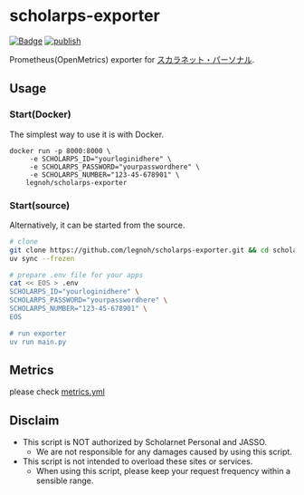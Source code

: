 # scholarps-exporter

[![Badge](https://img.shields.io/badge/docker-legnoh/scholarps--exporter-blue?logo=docker&link=https://hub.docker.com/r/legnoh/scholarps-exporter)](https://hub.docker.com/r/legnoh/scholarps-exporter) [![publish](https://github.com/legnoh/scholarps-exporter/actions/workflows/ci.yml/badge.svg)](https://github.com/legnoh/scholarps-exporter/actions/workflows/ci.yml)

Prometheus(OpenMetrics) exporter for [スカラネット・パーソナル](https://scholar-ps.sas.jasso.go.jp/mypage/).

## Usage

### Start(Docker)

The simplest way to use it is with Docker.

```
docker run -p 8000:8000 \
     -e SCHOLARPS_ID="yourloginidhere" \
     -e SCHOLARPS_PASSWORD="yourpasswordhere" \
     -e SCHOLARPS_NUMBER="123-45-678901" \
    legnoh/scholarps-exporter
```

### Start(source)

Alternatively, it can be started from the source.

```sh
# clone
git clone https://github.com/legnoh/scholarps-exporter.git && cd scholarps-exporter
uv sync --frozen

# prepare .env file for your apps
cat << EOS > .env
SCHOLARPS_ID="yourloginidhere" \
SCHOLARPS_PASSWORD="yourpasswordhere" \
SCHOLARPS_NUMBER="123-45-678901" \
EOS

# run exporter
uv run main.py
```

## Metrics

please check [metrics.yml](./config/metrics.yml)

## Disclaim

- This script is NOT authorized by Scholarnet Personal and JASSO.
  - We are not responsible for any damages caused by using this script.
- This script is not intended to overload these sites or services.
  - When using this script, please keep your request frequency within a sensible range.
